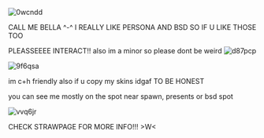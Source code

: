 ![0wcndd](https://github.com/user-attachments/assets/5bb7780e-26c0-4472-8806-b08460d7c4f1)

CALL ME BELLA ^-^ I REALLY LIKE PERSONA AND BSD SO IF U LIKE THOSE TOO 

PLEASSEEEE INTERACT!! also im a minor so please dont be weird ![d87pcp](https://github.com/user-attachments/assets/56e486d5-8a2b-41a2-8a27-816b8999e040)

![9f6qsa](https://github.com/user-attachments/assets/06697ba4-b32a-4428-ad98-e70e622ab475)


im c+h friendly also if u copy my skins idgaf TO BE HONEST

you can see me mostly on the spot near spawn, presents or bsd spot

![vvq6jr](https://github.com/user-attachments/assets/edab85a2-1c03-4538-a6f9-92da36b69de8)

CHECK STRAWPAGE FOR MORE INFO!!! >W<



